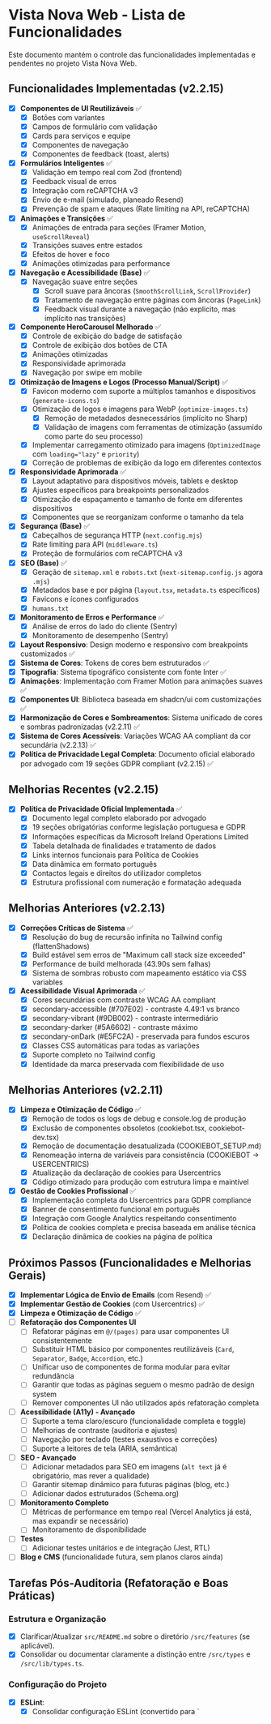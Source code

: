 # Vista Nova Web - Lista de Funcionalidades

Este documento mantém o controle das funcionalidades implementadas e pendentes no projeto Vista Nova Web.

## Funcionalidades Implementadas (v2.2.15)

* [x] **Componentes de UI Reutilizáveis** ✅
  * [x] Botões com variantes
  * [x] Campos de formulário com validação
  * [x] Cards para serviços e equipe
  * [x] Componentes de navegação
  * [x] Componentes de feedback (toast, alerts)
* [x] **Formulários Inteligentes** ✅
  * [x] Validação em tempo real com Zod (frontend)
  * [x] Feedback visual de erros
  * [x] Integração com reCAPTCHA v3
  * [x] Envio de e-mail (simulado, planeado Resend)
  * [x] Prevenção de spam e ataques (Rate limiting na API, reCAPTCHA)
* [x] **Animações e Transições** ✅
  * [x] Animações de entrada para seções (Framer Motion, `useScrollReveal`)
  * [x] Transições suaves entre estados
  * [x] Efeitos de hover e foco
  * [x] Animações otimizadas para performance
* [x] **Navegação e Acessibilidade (Base)** ✅
  * [x] Navegação suave entre seções
    * [x] Scroll suave para âncoras (`SmoothScrollLink`, `ScrollProvider`)
    * [x] Tratamento de navegação entre páginas com âncoras (`PageLink`)
    * [x] Feedback visual durante a navegação (não explícito, mas implícito nas transições)
* [x] **Componente HeroCarousel Melhorado** ✅
  * [x] Controle de exibição do badge de satisfação
  * [x] Controle de exibição dos botões de CTA
  * [x] Animações otimizadas
  * [x] Responsividade aprimorada
  * [x] Navegação por swipe em mobile
* [x] **Otimização de Imagens e Logos (Processo Manual/Script)** ✅
  * [x] Favicon moderno com suporte a múltiplos tamanhos e dispositivos (`generate-icons.ts`)
  * [x] Otimização de logos e imagens para WebP (`optimize-images.ts`)
    * [x] Remoção de metadados desnecessários (implícito no Sharp)
    * [x] Validação de imagens com ferramentas de otimização (assumido como parte do seu processo)
  * [x] Implementar carregamento otimizado para imagens (`OptimizedImage` com `loading="lazy"` e `priority`)
  * [x] Correção de problemas de exibição da logo em diferentes contextos
* [x] **Responsividade Aprimorada** ✅
  * [x] Layout adaptativo para dispositivos móveis, tablets e desktop
  * [x] Ajustes específicos para breakpoints personalizados
  * [x] Otimização de espaçamento e tamanho de fonte em diferentes dispositivos
  * [x] Componentes que se reorganizam conforme o tamanho da tela
* [x] **Segurança (Base)** ✅
  * [x] Cabeçalhos de segurança HTTP (`next.config.mjs`)
  * [x] Rate limiting para API (`middleware.ts`)
  * [x] Proteção de formulários com reCAPTCHA v3
* [x] **SEO (Base)** ✅
  * [x] Geração de `sitemap.xml` e `robots.txt` (`next-sitemap.config.js` agora `.mjs`)
  * [x] Metadados base e por página (`layout.tsx`, `metadata.ts` específicos)
  * [x] Favicons e ícones configurados
  * [x] `humans.txt`
* [x] **Monitoramento de Erros e Performance** ✅
  * [x] Análise de erros do lado do cliente (Sentry)
  * [x] Monitoramento de desempenho (Sentry)
* [x] **Layout Responsivo**: Design moderno e responsivo com breakpoints customizados ✅
* [x] **Sistema de Cores**: Tokens de cores bem estruturados ✅
* [x] **Tipografia**: Sistema tipográfico consistente com fonte Inter ✅
* [x] **Animações**: Implementação com Framer Motion para animações suaves ✅
* [x] **Componentes UI**: Biblioteca baseada em shadcn/ui com customizações ✅
* [x] **Harmonização de Cores e Sombreamentos**: Sistema unificado de cores e sombras padronizadas (v2.2.11) ✅
* [x] **Sistema de Cores Acessíveis**: Variações WCAG AA compliant da cor secundária (v2.2.13) ✅
* [x] **Política de Privacidade Legal Completa**: Documento oficial elaborado por advogado com 19 seções GDPR compliant (v2.2.15) ✅

## Melhorias Recentes (v2.2.15)

* [x] **Política de Privacidade Oficial Implementada** ✅
  * [x] Documento legal completo elaborado por advogado
  * [x] 19 seções obrigatórias conforme legislação portuguesa e GDPR
  * [x] Informações específicas da Microsoft Ireland Operations Limited
  * [x] Tabela detalhada de finalidades e tratamento de dados
  * [x] Links internos funcionais para Política de Cookies
  * [x] Data dinâmica em formato português
  * [x] Contactos legais e direitos do utilizador completos
  * [x] Estrutura profissional com numeração e formatação adequada

## Melhorias Anteriores (v2.2.13)

* [x] **Correções Críticas de Sistema** ✅
  * [x] Resolução do bug de recursão infinita no Tailwind config (flattenShadows)
  * [x] Build estável sem erros de "Maximum call stack size exceeded"
  * [x] Performance de build melhorada (43.90s sem falhas)
  * [x] Sistema de sombras robusto com mapeamento estático via CSS variables
* [x] **Acessibilidade Visual Aprimorada** ✅
  * [x] Cores secundárias com contraste WCAG AA compliant
  * [x] secondary-accessible (#707E02) - contraste 4.49:1 vs branco
  * [x] secondary-vibrant (#9DB002) - contraste intermediário
  * [x] secondary-darker (#5A6602) - contraste máximo
  * [x] secondary-onDark (#E5FC2A) - preservada para fundos escuros
  * [x] Classes CSS automáticas para todas as variações
  * [x] Suporte completo no Tailwind config
  * [x] Identidade da marca preservada com flexibilidade de uso

## Melhorias Anteriores (v2.2.11)

* [x] **Limpeza e Otimização de Código** ✅
  * [x] Remoção de todos os logs de debug e console.log de produção
  * [x] Exclusão de componentes obsoletos (cookiebot.tsx, cookiebot-dev.tsx)
  * [x] Remoção de documentação desatualizada (COOKIEBOT_SETUP.md)
  * [x] Renomeação interna de variáveis para consistência (COOKIEBOT → USERCENTRICS)
  * [x] Atualização da declaração de cookies para Usercentrics
  * [x] Código otimizado para produção com estrutura limpa e maintível
* [x] **Gestão de Cookies Profissional** ✅
  * [x] Implementação completa do Usercentrics para GDPR compliance
  * [x] Banner de consentimento funcional em português
  * [x] Integração com Google Analytics respeitando consentimento
  * [x] Política de cookies completa e precisa baseada em análise técnica
  * [x] Declaração dinâmica de cookies na página de política

## Próximos Passos (Funcionalidades e Melhorias Gerais)

* [x] **Implementar Lógica de Envio de Emails** (com Resend) ✅
* [x] **Implementar Gestão de Cookies** (com Usercentrics) ✅
* [x] **Limpeza e Otimização de Código** ✅
* [ ] **Refatoração dos Componentes UI** 
  * [ ] Refatorar páginas em `@/(pages)` para usar componentes UI consistentemente
  * [ ] Substituir HTML básico por componentes reutilizáveis (`Card`, `Separator`, `Badge`, `Accordion`, etc.)
  * [ ] Unificar uso de componentes de forma modular para evitar redundância
  * [ ] Garantir que todas as páginas seguem o mesmo padrão de design system
  * [ ] Remover componentes UI não utilizados após refatoração completa
* [ ] **Acessibilidade (A11y) - Avançado**
  * [ ] Suporte a tema claro/escuro (funcionalidade completa e toggle)
  * [ ] Melhorias de contraste (auditoria e ajustes)
  * [ ] Navegação por teclado (testes exaustivos e correções)
  * [ ] Suporte a leitores de tela (ARIA, semântica)
* [ ] **SEO - Avançado**
  * [ ] Adicionar metadados para SEO em imagens (`alt text` já é obrigatório, mas rever a qualidade)
  * [ ] Garantir sitemap dinâmico para futuras páginas (blog, etc.)
  * [ ] Adicionar dados estruturados (Schema.org)
* [ ] **Monitoramento Completo**
  * [ ] Métricas de performance em tempo real (Vercel Analytics já está, mas expandir se necessário)
  * [ ] Monitoramento de disponibilidade
* [ ] **Testes**
  * [ ] Adicionar testes unitários e de integração (Jest, RTL)
* [ ] **Blog e CMS** (funcionalidade futura, sem planos claros ainda)

## Tarefas Pós-Auditoria (Refatoração e Boas Práticas)

### Estrutura e Organização
* [x] Clarificar/Atualizar `src/README.md` sobre o diretório `/src/features` (se aplicável).
* [x] Consolidar ou documentar claramente a distinção entre `/src/types` e `/src/lib/types.ts`.

### Configuração do Projeto
* [x] **ESLint**:
  * [x] Consolidar configuração ESLint (convertido para `